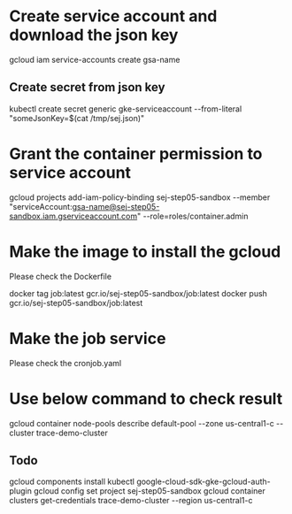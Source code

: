 # Create service account and download the json key
gcloud iam service-accounts create gsa-name

## Create secret from json key
kubectl create secret generic gke-serviceaccount --from-literal "someJsonKey=$(cat /tmp/sej.json)"

# Grant the container permission to service account
gcloud projects add-iam-policy-binding sej-step05-sandbox --member "serviceAccount:gsa-name@sej-step05-sandbox.iam.gserviceaccount.com" --role=roles/container.admin

# Make the image to install the gcloud
Please check the Dockerfile

docker tag job:latest gcr.io/sej-step05-sandbox/job:latest
docker push gcr.io/sej-step05-sandbox/job:latest

# Make the job service
Please check the cronjob.yaml

# Use below command to check result
gcloud container node-pools describe default-pool --zone us-central1-c --cluster trace-demo-cluster


## Todo
gcloud components install kubectl google-cloud-sdk-gke-gcloud-auth-plugin
gcloud config set project sej-step05-sandbox
gcloud container clusters get-credentials trace-demo-cluster --region us-central1-c
